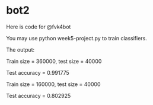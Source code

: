 # bot2
Here is code for @fvk4bot

You may use python  week5-project.py  to train classifiers.

The output:

Train size = 360000, test size = 40000

Test accuracy = 0.991775

Train size = 160000, test size = 40000

Test accuracy = 0.802925

